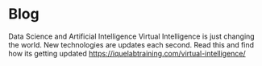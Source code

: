 # Blog
Data Science and Artificial Intelligence
Virtual Intelligence is just changing the world. New technologies are updates each second. Read this and find how its getting updated
https://iquelabtraining.com/virtual-intelligence/
